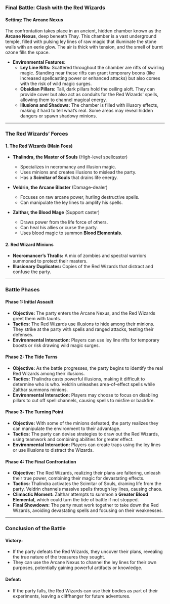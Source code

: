 
### Final Battle: Clash with the Red Wizards

#### **Setting: The Arcane Nexus**

The confrontation takes place in an ancient, hidden chamber known as the **Arcane Nexus**, deep beneath Thay. This chamber is a vast underground temple, filled with pulsing ley lines of raw magic that illuminate the stone walls with an eerie glow. The air is thick with tension, and the smell of burnt ozone fills the space.

- **Environmental Features:**
  - **Ley Line Rifts:** Scattered throughout the chamber are rifts of swirling magic. Standing near these rifts can grant temporary boons (like increased spellcasting power or enhanced attacks) but also comes with the risk of wild magic surges.
  - **Obsidian Pillars:** Tall, dark pillars hold the ceiling aloft. They can provide cover but also act as conduits for the Red Wizards' spells, allowing them to channel magical energy.
  - **Illusions and Shadows:** The chamber is filled with illusory effects, making it hard to tell what’s real. Some areas may reveal hidden dangers or spawn shadowy minions.

---

### **The Red Wizards’ Forces**

#### **1. The Red Wizards (Main Foes)**
- **Thalindra, the Master of Souls** (High-level spellcaster)
  - Specializes in necromancy and illusion magic.
  - Uses minions and creates illusions to mislead the party.
  - Has a **Scimitar of Souls** that drains life energy.
  
- **Veldrin, the Arcane Blaster** (Damage-dealer)
  - Focuses on raw arcane power, hurling destructive spells.
  - Can manipulate the ley lines to amplify his spells.
  
- **Zalthar, the Blood Mage** (Support caster)
  - Draws power from the life force of others.
  - Can heal his allies or curse the party.
  - Uses blood magic to summon **Blood Elementals**.

#### **2. Red Wizard Minions**
- **Necromancer’s Thralls:** A mix of zombies and spectral warriors summoned to protect their masters.
- **Illusionary Duplicates:** Copies of the Red Wizards that distract and confuse the party.
  
---

### **Battle Phases**

#### **Phase 1: Initial Assault**
- **Objective:** The party enters the Arcane Nexus, and the Red Wizards greet them with taunts.
- **Tactics:** The Red Wizards use illusions to hide among their minions. They strike at the party with spells and ranged attacks, testing their defenses.
- **Environmental Interaction:** Players can use ley line rifts for temporary boosts or risk drawing wild magic surges.

#### **Phase 2: The Tide Turns**
- **Objective:** As the battle progresses, the party begins to identify the real Red Wizards among their illusions.
- **Tactics:** Thalindra casts powerful illusions, making it difficult to determine who is who. Veldrin unleashes area-of-effect spells while Zalthar summons minions.
- **Environmental Interaction:** Players may choose to focus on disabling pillars to cut off spell channels, causing spells to misfire or backfire.

#### **Phase 3: The Turning Point**
- **Objective:** With some of the minions defeated, the party realizes they can manipulate the environment to their advantage.
- **Tactics:** The party can devise strategies to draw out the Red Wizards, using teamwork and combining abilities for greater effect.
- **Environmental Interaction:** Players can create traps using the ley lines or use illusions to distract the Wizards.

#### **Phase 4: The Final Confrontation**
- **Objective:** The Red Wizards, realizing their plans are faltering, unleash their true power, combining their magic for devastating effects.
- **Tactics:** Thalindra activates the Scimitar of Souls, draining life from the party. Veldrin channels massive spells through ley lines, causing chaos.
- **Climactic Moment:** Zalthar attempts to summon a **Greater Blood Elemental**, which could turn the tide of battle if not stopped.
- **Final Showdown:** The party must work together to take down the Red Wizards, avoiding devastating spells and focusing on their weaknesses.

---

### **Conclusion of the Battle**

#### **Victory:**
- If the party defeats the Red Wizards, they uncover their plans, revealing the true nature of the treasures they sought.
- They can use the Arcane Nexus to channel the ley lines for their own purposes, potentially gaining powerful artifacts or knowledge.

#### **Defeat:**
- If the party falls, the Red Wizards can use their bodies as part of their experiments, leaving a cliffhanger for future adventures.

<!--stackedit_data:
eyJoaXN0b3J5IjpbMzI4NzAyNDc4XX0=
-->